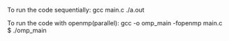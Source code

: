 To run the code sequentially:
gcc main.c
./a.out


To run the code with openmp(parallel):
gcc -o omp_main -fopenmp main.c
$ ./omp_main
